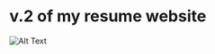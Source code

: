 # v.2 of my resume website

![Alt Text](https://media.giphy.com/media/ynRrAHj5SWAu8RA002/giphy.gif)

